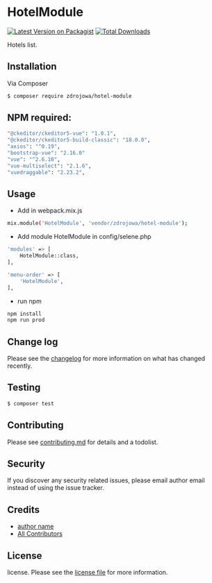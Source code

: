 # HotelModule

[![Latest Version on Packagist][ico-version]][link-packagist]
[![Total Downloads][ico-downloads]][link-downloads]

Hotels list.

## Installation

Via Composer

``` bash
$ composer require zdrojowa/hotel-module
```

## NPM required:

``` bash
"@ckeditor/ckeditor5-vue": "1.0.1",
"@ckeditor/ckeditor5-build-classic": "18.0.0",
"axios": "^0.19",
"bootstrap-vue": "2.16.0"
"vue": "^2.6.10",
"vue-multiselect": "2.1.6",
"vuedraggable": "2.23.2",
```

## Usage

- Add in webpack.mix.js

``` bash
mix.module('HotelModule', 'vendor/zdrojowa/hotel-module');
```

- Add module HotelModule in config/selene.php

``` bash
'modules' => [
    HotelModule::class,
],

'menu-order' => [
    'HotelModule',
],
```

- run npm

``` bash
npm install
npm run prod
```

## Change log

Please see the [changelog](changelog.md) for more information on what has changed recently.

## Testing

``` bash
$ composer test
```

## Contributing

Please see [contributing.md](contributing.md) for details and a todolist.

## Security

If you discover any security related issues, please email author email instead of using the issue tracker.

## Credits

- [author name][link-author]
- [All Contributors][link-contributors]

## License

license. Please see the [license file](license.md) for more information.

[ico-version]: https://img.shields.io/packagist/v/zdrojowa/hotel-module.svg?style=flat-square
[ico-downloads]: https://img.shields.io/packagist/dt/zdrojowa/hotel-module.svg?style=flat-square

[link-packagist]: https://packagist.org/packages/zdrojowa/hotel-module
[link-downloads]: https://packagist.org/packages/zdrojowa/hotel-module
[link-author]: https://github.com/zdrojowa
[link-contributors]: ../../contributors
